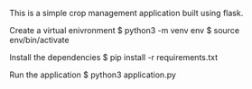 This is a simple crop management application built using flask.

Create a virtual enivronment
$ python3 -m venv env
$ source env/bin/activate

Install the dependencies
$ pip install -r requirements.txt 

Run the application
$ python3 application.py
